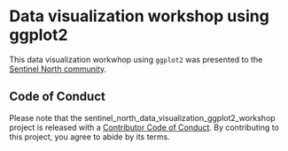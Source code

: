 
# Data visualization workshop using ggplot2

<!-- badges: start -->
<!-- badges: end -->

This data visualization workwhop using `ggplot2` was presented to the [Sentinel North community](https://sentinellenord.ulaval.ca/en/about-us).

## Code of Conduct

Please note that the sentinel_north_data_visualization_ggplot2_workshop project is released with a [Contributor Code of Conduct](https://contributor-covenant.org/version/2/0/CODE_OF_CONDUCT.html). By contributing to this project, you agree to abide by its terms.
